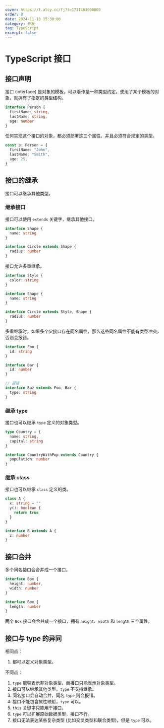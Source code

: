 ```yaml
---
cover: https://t.alcy.cc/fj?t=1731483000000
order: 8
date: 2024-11-13 15:30:00
category: 开发
tag: TypeScript
excerpt: false
---
```


# TypeScript 接口

## 接口声明

接口 (interface) 是对象的模板，可以看作是一种类型约定。使用了某个模板的对象，就拥有了指定的类型结构。

```TypeScript
interface Person {
  firstName: string,
  lastName: string,
  age: number
}
```

任何实现这个接口的对象，都必须部署这三个属性，并且必须符合规定的类型。

```TypeScript
const p: Person = {
  firstName: "John",
  lastName: "Smith",
  age: 25,
}
```

## 接口的继承

接口可以继承其他类型。

### 继承接口

接口可以使用 `extends` 关键字，继承其他接口。

```TypeScript
interface Shape {
  name: string
}

interface Circle extends Shape {
  radius: number
}
```

接口允许多重继承。

```TypeScript
interface Style {
  color: string
}

interface Shape {
  name: string
}

interface Circle extends Style, Shape {
  radius: number
}
```

多重继承时，如果多个父接口存在同名属性，那么这些同名属性不能有类型冲突，否则会报错。

```TypeScript
interface Foo {
  id: string
}

interface Bar {
  id: number
}

// 报错
interface Baz extends Foo, Bar {
  type: string
}
```

### 继承 type

接口也可以继承 `type` 定义的对象类型。

```TypeScript
type Country = {
  name: string,
  capital: string
}

interface CountryWithPop extends Country {
  population: number
}
```

### 继承 class

接口也可以继承 `class` 定义的类。

```TypeScript
class A {
  x: string = ""
  y(): boolean {
    return true
  }
}

interface B extends A {
  z: number
}
```

## 接口合并

多个同名接口会合并成一个接口。

```TypeScript
interface Box {
  height: number,
  width: number
}

interface Box {
  length: number
}
```

两个 `Box` 接口会合并成一个接口，拥有 `height`、`width` 和 `length` 三个属性。

## 接口与 type 的异同

相同点：

1. 都可以定义对象类型。

不同点：

1. `type` 能够表示非对象类型，而接口只能表示对象类型。
2. 接口可以继承其他类型，`type` 不支持继承。
3. 同名接口会自动合并，同名 `type` 则会报错。
4. 接口不能包含属性映射，`type` 可以。
5. `this` 关键字只能用于接口。
6. `type` 可以扩展原始数据类型，接口不行。
7. 接口无法表达某些复杂类型 (比如交叉类型和联合类型)，但是 `type` 可以。
